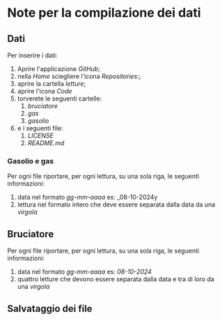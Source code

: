 # Note per la compilazione dei dati

## Dati
Per inserire i dati:
1. Aprire l'applicazione _GitHub_;
2. nella _Home_ sciegliere l'icona _Repositories_:;
3. aprire la cartella _letture_;
4. aprire l'icona _Code_
5. torverete le seguenti cartelle:
    1. _bruciatore_
    2. _gas_
    3. _gasolio_
6. e i seguenti file:
    1. _LICENSE_
    2. _README.md_

### Gasolio e gas
Per ogni file riportare, per ogni lettura, su una sola riga, le seguenti informazioni:
1. data nel formato _gg-mm-aaaa_ es: _08-10-2024y
2. lettura nel formato intero che deve essere separata dalla data da una _virgola_

## Bruciatore
Per ogni file riportare, per ogni lettura, su una sola riga, le seguenti informazioni:
1. data nel formato _gg-mm-aaaa_ es: _08-10-2024_
2. quattro letture che devono essere separata dalla data e tra di loro da una _virgola_

## Salvataggio dei file

